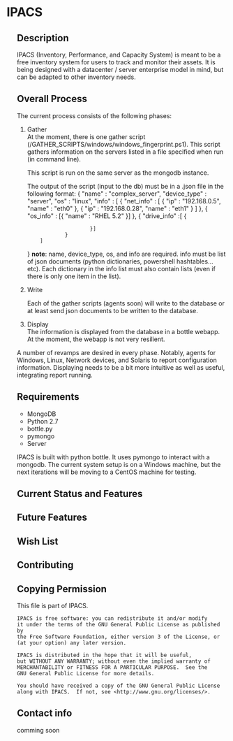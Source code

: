 <h1>IPACS</h1>


<ol>
<h2>Description</h2>

IPACS (Inventory, Performance, and Capacity System) is meant to be a free inventory system for users to track and monitor
their assets. It is being designed with a datacenter / server enterprise model in mind, but can be adapted to other
inventory needs.


<h2>Overall Process</h2>

The current process consists of the following phases:

<ol>
<li>Gather</li>
At the moment, there is one gather script (/GATHER_SCRIPTS/windows/windows_fingerprint.ps1). This script gathers information
on the servers listed in a file specified when run (in command line).

This script is run on the same server as the mongodb instance.

The output of the script (input to the db) must be in a .json file in the following format:
<span>
{
        "name" : "complex_server",
        "device_type" : "server",
        "os" : "linux",
        "info" : [
                {
                        "net_info" : [
                                {
                                        "ip" : "192.168.0.5",
                                        "name" : "eth0"
                                },
                                {
                                        "ip" : "192.168.0.28",
                                        "name" : "eth1"
                                }
                        ]
                },
                {
                        "os_info" : [{
                                "name" : "RHEL 5.2"
                        }]
                },
                {
                        "drive_info" :[ {

                        }]
                }
        ]
}
</span>
<span>
<strong>note</strong>: name, device_type, os, and info are required. info must be
list of json documents (python dictionaries, powershell hashtables... etc). Each
dictionary in the info list must also contain lists (even if there is only one item in the list). 
</span>


<li>Write</li>

Each of the gather scripts (agents soon) will write to the database or at least send json documents to be written to the
database.

<li>Display</li>
The information is displayed from the database in a bottle webapp. At the moment, the webapp is not very resilient.
</ol>

A number of revamps are desired in every phase. Notably, agents for Windows, Linux, Network devices, and Solaris to report configuration
information. Displaying needs to be a bit more intuitive as well as useful, integrating report running.


<h2>Requirements</h2>

<ul>
<li>MongoDB</li>
<li>Python 2.7</li>
<li>bottle.py</li>
<li>pymongo</li>
<li>Server</li>
</ul>

IPACS is built with python bottle. It uses pymongo to interact with a mongodb. The current system setup is on a Windows
machine, but the next iterations will be moving to a CentOS machine for testing.



<h2>Current Status and Features</h2>

<h2>Future Features</h2>

<h2>Wish List</h2>

<h2>Contributing</h2>

<h2>Copying Permission</h2>

 This file is part of IPACS.

    IPACS is free software: you can redistribute it and/or modify
    it under the terms of the GNU General Public License as published by
    the Free Software Foundation, either version 3 of the License, or
    (at your option) any later version.

    IPACS is distributed in the hope that it will be useful,
    but WITHOUT ANY WARRANTY; without even the implied warranty of
    MERCHANTABILITY or FITNESS FOR A PARTICULAR PURPOSE.  See the
    GNU General Public License for more details.

    You should have received a copy of the GNU General Public License
    along with IPACS.  If not, see <http://www.gnu.org/licenses/>.




<h2>Contact info</h2>

comming soon
</ol>